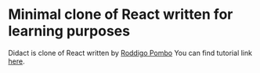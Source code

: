 # Minimal clone of React written for learning purposes

Didact is clone of React written by [Roddigo Pombo](https://pomb.us/)
You can find tutorial link [here](https://pomb.us/build-your-own-react/).
